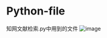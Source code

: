 # Python-file
知网文献检索.py中用到的文件
![image](https://user-images.githubusercontent.com/113600561/191885913-5fb06814-b7ea-4722-9e30-fe441b1c72e6.png)
